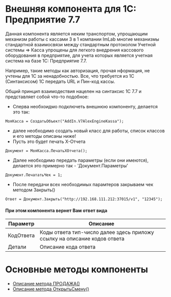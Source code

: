 # Внешняя компонента для 1С: Предприятие 7.7

Данная компонента является неким транспортом, упрощающим механизм работы с кассами 3 в 1 компании ImLab
многие механизмы стандартной взаимосвязи между стандартным протоколом Учетной системы => Касса упрощены 
для легкого внедрения кассового оборудования в предприятие, для учета которых является учетная система на базе 
1С: Предприятие 7.7.

Например, такие методы как авторизация, прочая нформация, не учтены для 1С за ненадобностью. 
Все, что требуется из 1С (Синтаксисом) 1С передать URL  и  Пин-код кассы.

Общий принцип взаимодествия нацелен на синтаксис 1С 7.7 и представляет собой что-то подобное:

* Сперва необхоидмо подключеть внешнюю компоненту, делается это так:
```
МояКасса = СоздатьОбъект("AddIn.V7AlexEngineKassa");
```
* далее необходимо создать новый класс для работы, список классов и его методы описаны ниже!
* Пусть это будет печать X-Отчета
```
Документ = МояКасса.ПечатьХОтчета();
```
* Далее необходимо передать параметры (если они имеются), делается это примерно так - 'Документ.Параметры'
```
Документ.ПечататьЧек = 1;
```
* После передачи всех необходимых парамтеров закрываем чек методом Закрыть()
```
Ответ = Документ.Закрыть("http://192.168.111.212:37015/v1", "12345");
```
#### При этом компонента вернет Вам ответ вида

Параметр | Описание
---|---
КодОтвета | Коды ответа тип-число далее здесь приложу ссылку на описание кодов ответа 
Детали |  Описание кода ответа


# Основные методы компоненты

* [Описание метода ПРОДАЖА()](./README_SALE.md)
* [Описание метода ОткрытьСмену()](./README_OPEN_SHIFT.md)
  
